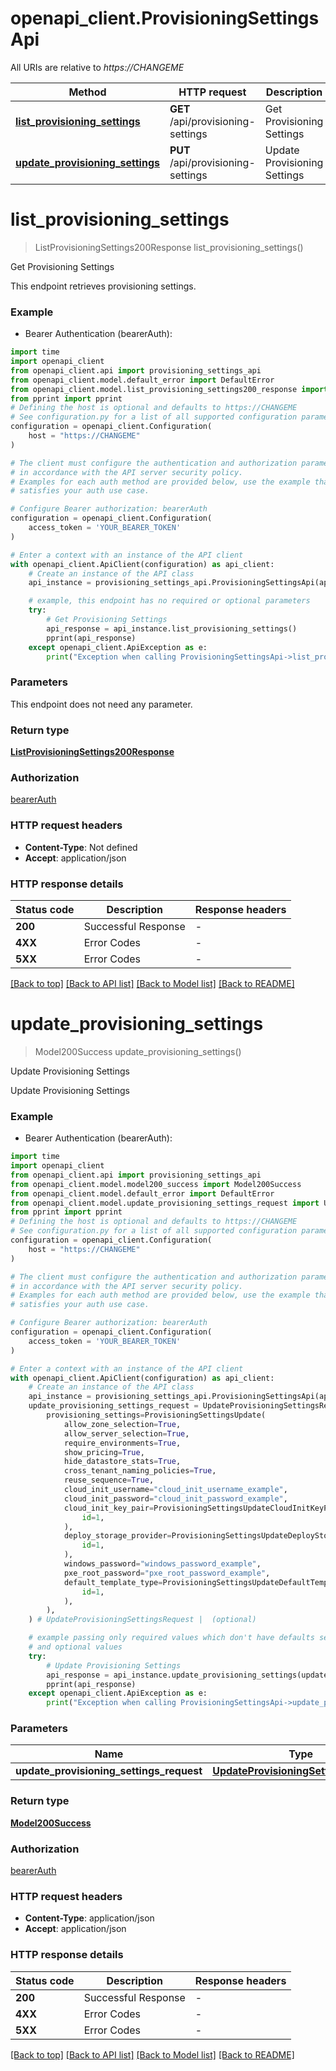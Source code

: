 # openapi_client.ProvisioningSettingsApi

All URIs are relative to *https://CHANGEME*

Method | HTTP request | Description
------------- | ------------- | -------------
[**list_provisioning_settings**](ProvisioningSettingsApi.md#list_provisioning_settings) | **GET** /api/provisioning-settings | Get Provisioning Settings
[**update_provisioning_settings**](ProvisioningSettingsApi.md#update_provisioning_settings) | **PUT** /api/provisioning-settings | Update Provisioning Settings


# **list_provisioning_settings**
> ListProvisioningSettings200Response list_provisioning_settings()

Get Provisioning Settings

This endpoint retrieves provisioning settings.

### Example

* Bearer Authentication (bearerAuth):

```python
import time
import openapi_client
from openapi_client.api import provisioning_settings_api
from openapi_client.model.default_error import DefaultError
from openapi_client.model.list_provisioning_settings200_response import ListProvisioningSettings200Response
from pprint import pprint
# Defining the host is optional and defaults to https://CHANGEME
# See configuration.py for a list of all supported configuration parameters.
configuration = openapi_client.Configuration(
    host = "https://CHANGEME"
)

# The client must configure the authentication and authorization parameters
# in accordance with the API server security policy.
# Examples for each auth method are provided below, use the example that
# satisfies your auth use case.

# Configure Bearer authorization: bearerAuth
configuration = openapi_client.Configuration(
    access_token = 'YOUR_BEARER_TOKEN'
)

# Enter a context with an instance of the API client
with openapi_client.ApiClient(configuration) as api_client:
    # Create an instance of the API class
    api_instance = provisioning_settings_api.ProvisioningSettingsApi(api_client)

    # example, this endpoint has no required or optional parameters
    try:
        # Get Provisioning Settings
        api_response = api_instance.list_provisioning_settings()
        pprint(api_response)
    except openapi_client.ApiException as e:
        print("Exception when calling ProvisioningSettingsApi->list_provisioning_settings: %s\n" % e)
```


### Parameters
This endpoint does not need any parameter.

### Return type

[**ListProvisioningSettings200Response**](ListProvisioningSettings200Response.md)

### Authorization

[bearerAuth](../README.md#bearerAuth)

### HTTP request headers

 - **Content-Type**: Not defined
 - **Accept**: application/json


### HTTP response details

| Status code | Description | Response headers |
|-------------|-------------|------------------|
**200** | Successful Response |  -  |
**4XX** | Error Codes |  -  |
**5XX** | Error Codes |  -  |

[[Back to top]](#) [[Back to API list]](../README.md#documentation-for-api-endpoints) [[Back to Model list]](../README.md#documentation-for-models) [[Back to README]](../README.md)

# **update_provisioning_settings**
> Model200Success update_provisioning_settings()

Update Provisioning Settings

Update Provisioning Settings

### Example

* Bearer Authentication (bearerAuth):

```python
import time
import openapi_client
from openapi_client.api import provisioning_settings_api
from openapi_client.model.model200_success import Model200Success
from openapi_client.model.default_error import DefaultError
from openapi_client.model.update_provisioning_settings_request import UpdateProvisioningSettingsRequest
from pprint import pprint
# Defining the host is optional and defaults to https://CHANGEME
# See configuration.py for a list of all supported configuration parameters.
configuration = openapi_client.Configuration(
    host = "https://CHANGEME"
)

# The client must configure the authentication and authorization parameters
# in accordance with the API server security policy.
# Examples for each auth method are provided below, use the example that
# satisfies your auth use case.

# Configure Bearer authorization: bearerAuth
configuration = openapi_client.Configuration(
    access_token = 'YOUR_BEARER_TOKEN'
)

# Enter a context with an instance of the API client
with openapi_client.ApiClient(configuration) as api_client:
    # Create an instance of the API class
    api_instance = provisioning_settings_api.ProvisioningSettingsApi(api_client)
    update_provisioning_settings_request = UpdateProvisioningSettingsRequest(
        provisioning_settings=ProvisioningSettingsUpdate(
            allow_zone_selection=True,
            allow_server_selection=True,
            require_environments=True,
            show_pricing=True,
            hide_datastore_stats=True,
            cross_tenant_naming_policies=True,
            reuse_sequence=True,
            cloud_init_username="cloud_init_username_example",
            cloud_init_password="cloud_init_password_example",
            cloud_init_key_pair=ProvisioningSettingsUpdateCloudInitKeyPair(
                id=1,
            ),
            deploy_storage_provider=ProvisioningSettingsUpdateDeployStorageProvider(
                id=1,
            ),
            windows_password="windows_password_example",
            pxe_root_password="pxe_root_password_example",
            default_template_type=ProvisioningSettingsUpdateDefaultTemplateType(
                id=1,
            ),
        ),
    ) # UpdateProvisioningSettingsRequest |  (optional)

    # example passing only required values which don't have defaults set
    # and optional values
    try:
        # Update Provisioning Settings
        api_response = api_instance.update_provisioning_settings(update_provisioning_settings_request=update_provisioning_settings_request)
        pprint(api_response)
    except openapi_client.ApiException as e:
        print("Exception when calling ProvisioningSettingsApi->update_provisioning_settings: %s\n" % e)
```


### Parameters

Name | Type | Description  | Notes
------------- | ------------- | ------------- | -------------
 **update_provisioning_settings_request** | [**UpdateProvisioningSettingsRequest**](UpdateProvisioningSettingsRequest.md)|  | [optional]

### Return type

[**Model200Success**](Model200Success.md)

### Authorization

[bearerAuth](../README.md#bearerAuth)

### HTTP request headers

 - **Content-Type**: application/json
 - **Accept**: application/json


### HTTP response details

| Status code | Description | Response headers |
|-------------|-------------|------------------|
**200** | Successful Response |  -  |
**4XX** | Error Codes |  -  |
**5XX** | Error Codes |  -  |

[[Back to top]](#) [[Back to API list]](../README.md#documentation-for-api-endpoints) [[Back to Model list]](../README.md#documentation-for-models) [[Back to README]](../README.md)

